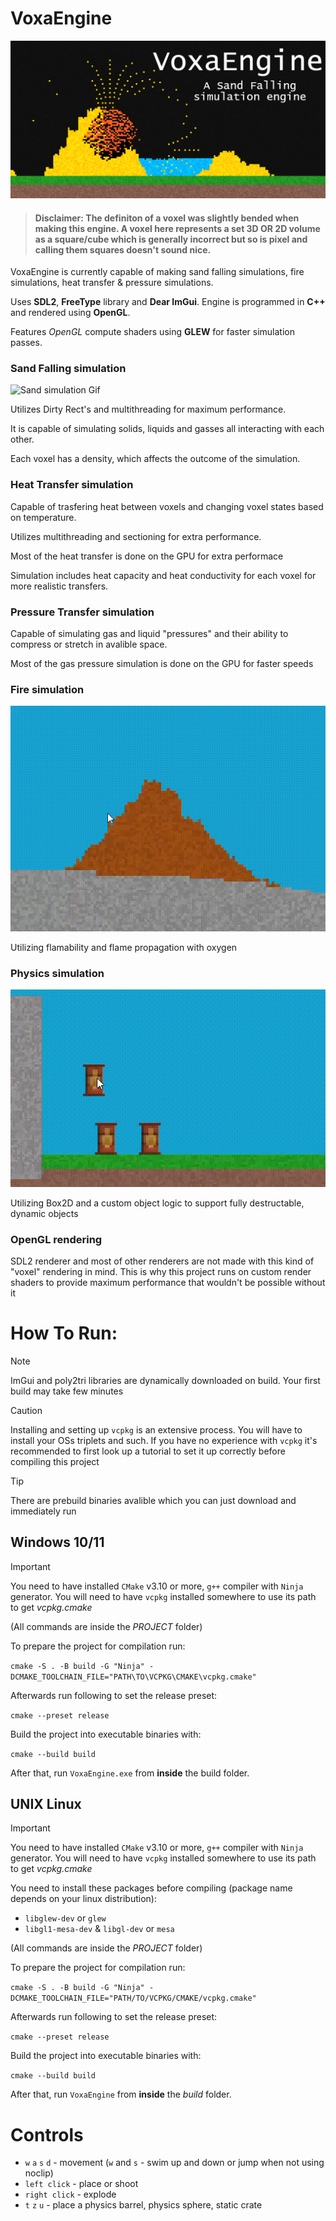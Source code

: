 # **VoxaEngine**

![Game Image](/Promotional-stuff/banner.png)

> #### **Disclaimer**: The definiton of a voxel was slightly bended when making this engine. A voxel here represents a set 3D **OR 2D** volume as a square/cube which is generally incorrect but so is pixel and calling them squares doesn't sound nice. 

VoxaEngine is currently capable of making sand falling simulations, fire simulations, heat transfer & pressure simulations.

Uses **SDL2**, **FreeType** library and **Dear ImGui**. Engine is programmed in **C++** and rendered using **OpenGL**.

Features *OpenGL* compute shaders using **GLEW** for faster simulation passes.

### Sand Falling simulation

![Sand simulation Gif](/Promotional-stuff/sand-simulation.gif)

Utilizes Dirty Rect's and multithreading for maximum performance.

It is capable of simulating solids, liquids and gasses all interacting with each other.

Each voxel has a density, which affects the outcome of the simulation.

### Heat Transfer simulation

Capable of trasfering heat between voxels and changing voxel states based on temperature.

Utilizes multithreading and sectioning for extra performance.

Most of the heat transfer is done on the GPU for extra performace

Simulation includes heat capacity and heat conductivity for each voxel for more realistic transfers.

### Pressure Transfer simulation

Capable of simulating gas and liquid "pressures" and their ability to compress or stretch in avalible space.

Most of the gas pressure simulation is done on the GPU for faster speeds

### Fire simulation

![Fire GIF](/Promotional-stuff/fire.gif)

Utilizing flamability and flame propagation with oxygen

### Physics simulation

![Simulation GIF](/Promotional-stuff/physics-simulation.gif)

Utilizing Box2D and a custom object logic to support fully destructable, dynamic objects

### OpenGL rendering

SDL2 renderer and most of other renderers are not made with this kind of "voxel" rendering in mind. This is why this project runs on custom render shaders to provide maximum performance that wouldn't be possible without it

# How To Run:

> [!NOTE]  
> ImGui and poly2tri libraries are dynamically downloaded on build. Your first build may take few minutes

> [!CAUTION]
> Installing and setting up `vcpkg` is an extensive process. You will have to install your OSs triplets and such. If you have no experience with `vcpkg` it's recommended to first look up a tutorial to set it up correctly before compiling this project

> [!TIP]
> There are prebuild binaries avalible which you can just download and immediately run

## Windows 10/11

> [!IMPORTANT]
> You need to have installed `CMake` v3.10 or more, `g++` compiler with `Ninja` generator.
> You will need to have `vcpkg` installed somewhere to use its path to get *vcpkg.cmake*

(All commands are inside the *PROJECT* folder)

To prepare the project for compilation run:

`cmake -S . -B build -G "Ninja" -DCMAKE_TOOLCHAIN_FILE="PATH\TO\VCPKG\CMAKE\vcpkg.cmake"`

Afterwards run following to set the release preset:

`cmake --preset release` 

Build the project into executable binaries with:

`cmake --build build` 

After that, run `VoxaEngine.exe` from **inside** the build folder.

## UNIX Linux

> [!IMPORTANT]
> You need to have installed `CMake` v3.10 or more, `g++` compiler with `Ninja` generator.
> You will need to have `vcpkg` installed somewhere to use its path to get *vcpkg.cmake*

You need to install these packages before compiling (package name depends on your linux distribution):
- `libglew-dev` or `glew`
- `libgl1-mesa-dev` & `libgl-dev` or `mesa`


(All commands are inside the *PROJECT* folder)

To prepare the project for compilation run:

`cmake -S . -B build -G "Ninja" -DCMAKE_TOOLCHAIN_FILE="PATH/TO/VCPKG/CMAKE/vcpkg.cmake"`

Afterwards run following to set the release preset:

`cmake --preset release` 

Build the project into executable binaries with:

`cmake --build build` 

After that, run `VoxaEngine` from **inside** the *build* folder.

# Controls

 - `w` `a` `s` `d` - movement (`w` and `s` - swim up and down or jump when not using noclip)
 - `left click` - place or shoot
 - `right click` - explode
 - `t` `z` `u` - place a physics barrel, physics sphere, static crate
